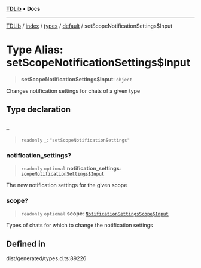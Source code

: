 [**TDLib**](../../../../../../README.md) • **Docs**

***

[TDLib](../../../../../../modules.md) / [index](../../../../../README.md) / [types](../../../README.md) / [default](../README.md) / setScopeNotificationSettings$Input

# Type Alias: setScopeNotificationSettings$Input

> **setScopeNotificationSettings$Input**: `object`

Changes notification settings for chats of a given type

## Type declaration

### \_

> `readonly` **\_**: `"setScopeNotificationSettings"`

### notification\_settings?

> `readonly` `optional` **notification\_settings**: [`scopeNotificationSettings$Input`](scopeNotificationSettings$Input.md)

The new notification settings for the given scope

### scope?

> `readonly` `optional` **scope**: [`NotificationSettingsScope$Input`](NotificationSettingsScope$Input.md)

Types of chats for which to change the notification settings

## Defined in

dist/generated/types.d.ts:89226
